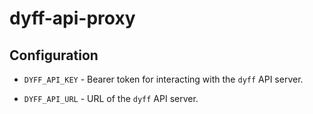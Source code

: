 # dyff-api-proxy

## Configuration

- `DYFF_API_KEY` - Bearer token for interacting with the `dyff` API server.

- `DYFF_API_URL` - URL of the `dyff` API server.
